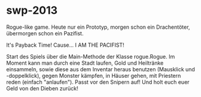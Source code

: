 swp-2013
========

Rogue-like game. Heute nur ein Prototyp, morgen schon ein Drachentöter, übermorgen schon ein Pazifist.

It's Payback Time!
Cause... I AM THE PACIFIST!

Start des Spiels über die Main-Methode der Klasse rogue.Rogue.
Im Moment kann man durch eine Stadt laufen, Gold und Heiltränke einsammeln, sowie diese aus dem Inventar
heraus benutzen (Mausklick und -doppelklick), gegen Monster kämpfen, in Häuser gehen, mit Priestern reden
(einfach "anlaufen"). Passt vor den Snipern auf! Und holt euch euer Geld von den Dieben zurück!